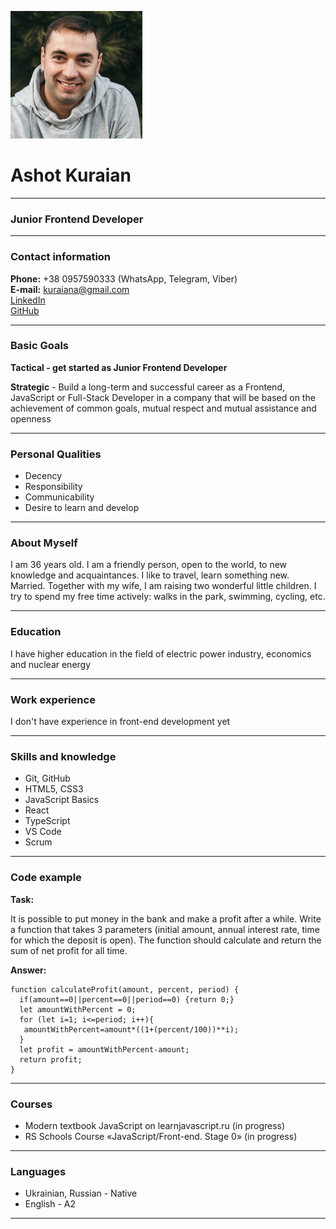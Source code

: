 ![](https://github.com/AshotKuraian/rsschool-cv/raw/gh-pages/my_photo_cv1.jpg?raw=true)

# Ashot Kuraian

*********

### Junior Frontend Developer

*********

### Contact information

**Phone:** +38 0957590333 (WhatsApp, Telegram, Viber)     
**E-mail:** kuraiana@gmail.com      
[LinkedIn](https://www.linkedin.com/in/ashot-kuraian-492659245/)     
[GitHub](https://github.com/AshotKuraian)     

*********

### Basic Goals

**Tactical - get started as Junior Frontend Developer**

**Strategic** - Build a long-term and successful career as a Frontend, JavaScript or Full-Stack Developer in a company that will be based on the achievement of common goals, mutual respect and mutual assistance and openness

*********

### Personal Qualities

* Decency
* Responsibility
* Communicability
* Desire to learn and develop

*********

### About Myself

I am 36 years old. I am a friendly person, open to the world, to new knowledge and acquaintances. I like to travel, learn something new. Married. Together with my wife, I am raising two wonderful little children. I try to spend my free time actively: walks in the park, swimming, cycling, etc.

*********

### Education

I have higher education in the field of electric power industry, economics and nuclear energy

*********

### Work experience

I don't have experience in front-end development yet

*********

### Skills and knowledge

* Git, GitHub
* HTML5, CSS3
* JavaScript Basics
* React
* TypeScript
* VS Code
* Scrum

*********

### Code example

**Task:**

It is possible to put money in the bank and make a profit after a while. Write a function that takes 3 parameters (initial amount, annual interest rate, time for which the deposit is open). The function should calculate and return the sum of net profit for all time.

**Answer:**

```
function calculateProfit(amount, percent, period) {
  if(amount==0||percent==0||period==0) {return 0;}
  let amountWithPercent = 0;
  for (let i=1; i<=period; i++){
   amountWithPercent=amount*((1+(percent/100))**i);
  }
  let profit = amountWithPercent-amount;
  return profit;
}
```

*********

### Courses

* Modern textbook JavaScript on learnjavascript.ru (in progress)
* RS Schools Course «JavaScript/Front-end. Stage 0» (in progress)

*********

### Languages

* Ukrainian, Russian - Native
* English - A2

*********
